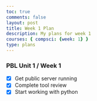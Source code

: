 ```yaml
---
toc: true
comments: false
layout: post
title: Week 1 Plan
description: My plans for week 1
courses: { compsci: {week: 1} }
type: plans
---
```


### PBL Unit 1 / Week 1
- [x] Get public server running
- [x] Complete tool review
- [x] Start working with python
